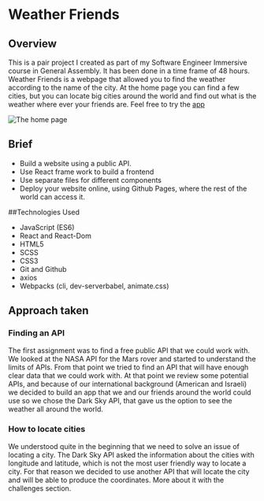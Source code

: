 # Weather Friends

## Overview

This is a pair project I created as part of my Software Engineer Immersive course in General Assembly. It has been done in a time frame of 48 hours.
Weather Friends is a webpage that allowed you to find the weather according to the name of the city.
At the home page you can find a few cities, but you can locate big cities around the world and find out what is the weather where ever your friends are.
Feel free to try the [app](https://mathsteacher7.github.io/API-Project/#/)

![The home page](https://user-images.githubusercontent.com/51882532/63957056-9c183400-ca7f-11e9-98d2-1ce62e2d5577.png)

## Brief
* Build a website using a public API.
* Use React frame work to build a frontend
* Use separate files for different components
* Deploy your website online, using Github Pages, where the rest of the world can access it.

##Technologies Used

* JavaScript (ES6)
* React and React-Dom
* HTML5
* SCSS
* CSS3
* Git and Github
* axios
* Webpacks (cli, dev-serverbabel, animate.css)


## Approach taken
### Finding an API
The first assignment was to find a free public API that we could work with. We looked at the NASA API for the Mars rover and started to understand the limits of APIs. From that point we tried to find an API that will have enough clear data that we could work with. At that point we review some potential APIs, and because of our international background (American and Israeli) we decided to build an app that we and our friends around the world could use so we chose the Dark Sky API, that gave us the option to see the weather all around the world.

### How to locate cities
We understood quite in the beginning that we need to solve an issue of locating a city. The Dark Sky API asked the information about the cities with longitude and latitude, which is not the most user friendly way to locate a city. For that reason we decided to use another API that will locate the city and will be able to produce the coordinates. More about it with the challenges section.
